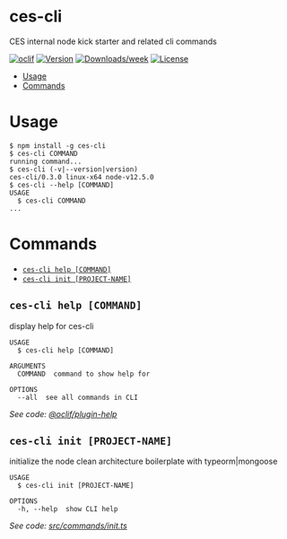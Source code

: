 ces-cli
=======

CES internal node kick starter and related cli commands

[![oclif](https://img.shields.io/badge/cli-oclif-brightgreen.svg)](https://oclif.io)
[![Version](https://img.shields.io/npm/v/ces-cli.svg)](https://npmjs.org/package/ces-cli)
[![Downloads/week](https://img.shields.io/npm/dw/ces-cli.svg)](https://npmjs.org/package/ces-cli)
[![License](https://img.shields.io/npm/l/ces-cli.svg)](https://github.com/sudharsan-gandhi/ces-cli/blob/master/package.json)

<!-- toc -->
* [Usage](#usage)
* [Commands](#commands)
<!-- tocstop -->
# Usage
<!-- usage -->
```sh-session
$ npm install -g ces-cli
$ ces-cli COMMAND
running command...
$ ces-cli (-v|--version|version)
ces-cli/0.3.0 linux-x64 node-v12.5.0
$ ces-cli --help [COMMAND]
USAGE
  $ ces-cli COMMAND
...
```
<!-- usagestop -->
# Commands
<!-- commands -->
* [`ces-cli help [COMMAND]`](#ces-cli-help-command)
* [`ces-cli init [PROJECT-NAME]`](#ces-cli-init-project-name)

## `ces-cli help [COMMAND]`

display help for ces-cli

```
USAGE
  $ ces-cli help [COMMAND]

ARGUMENTS
  COMMAND  command to show help for

OPTIONS
  --all  see all commands in CLI
```

_See code: [@oclif/plugin-help](https://github.com/oclif/plugin-help/blob/v2.2.1/src/commands/help.ts)_

## `ces-cli init [PROJECT-NAME]`

initialize the node clean architecture boilerplate with typeorm|mongoose

```
USAGE
  $ ces-cli init [PROJECT-NAME]

OPTIONS
  -h, --help  show CLI help
```

_See code: [src/commands/init.ts](https://github.com/sudharsan-gandhi/ces-cli/blob/v0.3.0/src/commands/init.ts)_
<!-- commandsstop -->
